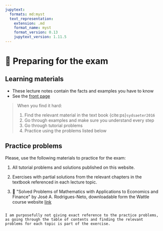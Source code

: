 ```yaml
---
jupytext:
  formats: md:myst
  text_representation:
    extension: .md
    format_name: myst
    format_version: 0.13
    jupytext_version: 1.11.5
---
```


# 🛟 Preparing for the exam

## Learning materials

- These lecture notes contain the facts and examples you have to know
- See the [front page](https://math.iskh.me/index.html)

> When you find it hard:
> 1. Find the relevant material in the text book {cite:ps}`sydsaeter2016`
> 2. Go through examples and make sure you understand every step
> 3. Go through tutorial problems
> 4. Practice using the problems listed below


## Practice problems

Please, use the following materials to practice for the exam:

1. All tutorial problems and solutions published on this website.

2. Exercises with partial solutions from the relevant chapters in the textbook referenced in each lecture topic.

3. 📖 "Solved Problems of Mathematics with Applications to Economics and Finance" by José A. Rodrigues-Neto, downloadable form the Wattle course website [link](https://wattlecourses.anu.edu.au/course/view.php?id=42532#section-0)

```{note}

I am purposefully not giving exact reference to the practice problems, as going through the table of contents and finding the relevant problems for each topic is part of the exercise.

```

